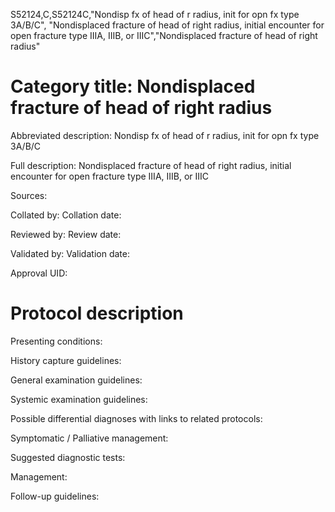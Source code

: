 S52124,C,S52124C,"Nondisp fx of head of r radius, init for opn fx type 3A/B/C", "Nondisplaced fracture of head of right radius, initial encounter for open fracture type IIIA, IIIB, or IIIC","Nondisplaced fracture of head of right radius"
# Category title: Nondisplaced fracture of head of right radius

Abbreviated description: Nondisp fx of head of r radius, init for opn fx type 3A/B/C

Full description: Nondisplaced fracture of head of right radius, initial encounter for open fracture type IIIA, IIIB, or IIIC

Sources:

Collated by:
Collation date:

Reviewed by:
Review date:

Validated by:
Validation date:

Approval UID:

# Protocol description

Presenting conditions:

History capture guidelines:

General examination guidelines:

Systemic examination guidelines:

Possible differential diagnoses with links to related protocols:

Symptomatic / Palliative management:

Suggested diagnostic tests:

Management:

Follow-up guidelines:
